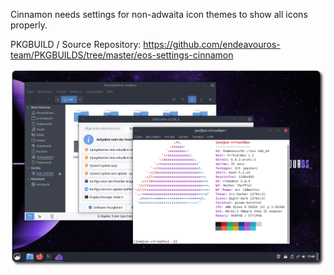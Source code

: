 Cinnamon needs settings for non-adwaita icon themes to show all icons properly.

PKGBUILD / Source Repository:
https://github.com/endeavouros-team/PKGBUILDS/tree/master/eos-settings-cinnamon

![eos-cinnamon](https://raw.githubusercontent.com/endeavouros-team/endeavouros-DE-fixes/main/cinnamon/cinnamon.png)
